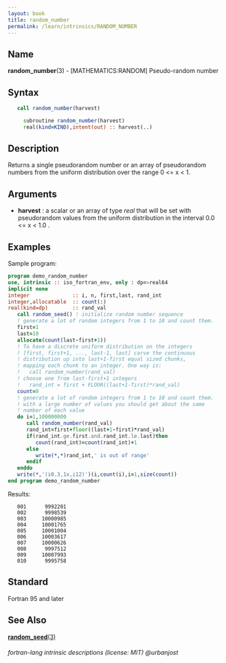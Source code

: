 ```yaml
---
layout: book
title: random_number
permalink: /learn/intrinsics/RANDOM_NUMBER
---
```

## __Name__

__random\_number__(3) - \[MATHEMATICS:RANDOM\] Pseudo-random number

## __Syntax__
```fortran
   call random_number(harvest)

     subroutine random_number(harvest)
     real(kind=KIND),intent(out) :: harvest(..)
```
## __Description__

Returns a single pseudorandom number or an array of pseudorandom numbers
from the uniform distribution over the range 0 \<= x \< 1.

## __Arguments__

  - __harvest__
    : a scalar or an array of type _real_ that will be set with
    pseudorandom values from the uniform distribution in the interval
    0.0 <= x < 1.0 .

## __Examples__

Sample program:

```fortran
program demo_random_number
use, intrinsic :: iso_fortran_env, only : dp=>real64
implicit none
integer              :: i, n, first,last, rand_int
integer,allocatable  :: count(:)
real(kind=dp)        :: rand_val
   call random_seed() ! initialize random number sequence
   ! generate a lot of random integers from 1 to 10 and count them.
   first=1
   last=10
   allocate(count(last-first+1))
   ! To have a discrete uniform distribution on the integers 
   ! [first, first+1, ..., last-1, last] carve the continuous
   ! distribution up into last+1-first equal sized chunks, 
   ! mapping each chunk to an integer. One way is:
   !   call random_number(rand_val)
   ! choose one from last-first+1 integers
   !   rand_int = first + FLOOR((last+1-first)*rand_val)
   count=0
   ! generate a lot of random integers from 1 to 10 and count them.
   ! with a large number of values you should get about the same
   ! number of each value
   do i=1,100000000
      call random_number(rand_val)
      rand_int=first+floor((last+1-first)*rand_val)
      if(rand_int.ge.first.and.rand_int.le.last)then
         count(rand_int)=count(rand_int)+1
      else
         write(*,*)rand_int,' is out of range'
      endif
   enddo
   write(*,'(i0.3,1x,i12)')(i,count(i),i=1,size(count))
end program demo_random_number
```
  Results:
```text
   001      9992201
   002      9998539
   003     10000985
   004     10001765
   005     10001004
   006     10003617
   007     10000626
   008      9997512
   009     10007993
   010      9995758
```
## __Standard__

Fortran 95 and later

## __See Also__

[__random\_seed__(3)](RANDOM_SEED)

###### fortran-lang intrinsic descriptions (license: MIT) @urbanjost
